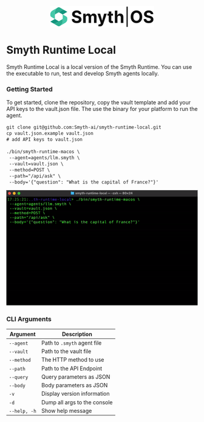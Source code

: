 <p align="center">
  <img width="auto" src="smythos.svg" alt="Header">
</p>

# Smyth Runtime Local

Smyth Runtime Local is a local version of the Smyth Runtime. You can use the executable to run, test and develop Smyth agents locally.

### Getting Started
To get started, clone the repository, copy the vault template and add your API keys to the vault.json file. The use the binary for your platform to run the agent.
```
git clone git@github.com:Smyth-ai/smyth-runtime-local.git
cp vault.json.example vault.json
# add API keys to vault.json

./bin/smyth-runtime-macos \
 --agent=agents/llm.smyth \
 --vault=vault.json \
 --method=POST \
 --path="/api/ask" \
 --body='{"question": "What is the capital of France?"}'
```

<p align="center">
  <img width="auto" width="500" src="./ReadMe.gif">
</p>


### CLI Arguments
| Argument         | Description                     |
|------------------|---------------------------------|
| `--agent`        | Path to `.smyth` agent file     |  
| `--vault`        | Path to the vault file          | 
| `--method`       | The HTTP method to use          | 
| `--path`         | Path to the API Endpoint        | 
| `--query`        | Query parameters as JSON        | 
| `--body`         | Body parameters as JSON         | 
| `-v`             | Display version information     | 
| `-d`             | Dump all args to the console    | 
| `--help, -h`     | Show help message               | 
